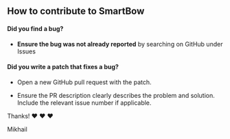 ## How to contribute to SmartBow

#### **Did you find a bug?**

* **Ensure the bug was not already reported** by searching on GitHub under Issues

#### **Did you write a patch that fixes a bug?**

* Open a new GitHub pull request with the patch.

* Ensure the PR description clearly describes the problem and solution. Include the relevant issue number if applicable.

Thanks! :heart: :heart: :heart:

Mikhail
